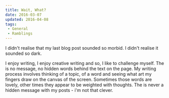 ```yaml
---
title: Wait, What?
date: 2016-03-07
updated: 2016-04-08
tags:
 - General
 - Ramblings
---
```


<p>I didn't realise that my last blog post sounded so morbid. I didn't realise it sounded so dark.</p>

<p>I enjoy writing, I enjoy creative writing and so, I like to challenge myself. The is no message, no hidden words behind the text on the page. My writing process involves thinking of a topic, of a word and seeing what art my fingers draw on the canvas of the screen. Sometimes those words are lovely, other times they appear to be weighted with thoughts. The is never a hidden message with my posts - i'm not that clever.</p>